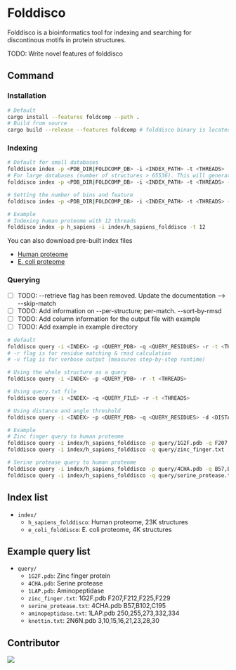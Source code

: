 # Folddisco

Folddisco is a bioinformatics tool for indexing and searching
for discontinous motifs in protein structures.

TODO: Write novel features of folddisco

## Command
### Installation
```bash
# Default
cargo install --features foldcomp --path .
# Build from source
cargo build --release --features foldcomp # folddisco binary is located in target/release/
```

### Indexing
```bash
# Default for small databases
folddisco index -p <PDB_DIR|FOLDCOMP_DB> -i <INDEX_PATH> -t <THREADS> 
# For large databases (number of structures > 65536). This will generate a 8GB fixed-size offset file
folddisco index -p <PDB_DIR|FOLDCOMP_DB> -i <INDEX_PATH> -t <THREADS> -m big

# Setting the number of bins and feature
folddisco index -p <PDB_DIR|FOLDCOMP_DB> -i <INDEX_PATH> -t <THREADS> -d <DISTANCE_BINS> -a <ANGLE_BINS> -y <FEATURE_TYPE>
```

```bash
# Example
# Indexing human proteome with 12 threads
folddisco index -p h_sapiens -i index/h_sapiens_folddisco -t 12
```

You can also download pre-built index files 
- [Human proteome](https://foldcomp.steineggerlab.workers.dev/h_sapiens_folddisco.tar.gz)
- [E. coli proteome](https://foldcomp.steineggerlab.workers.dev/e_coli_folddisco.tar.gz)

### Querying
- [ ] TODO: --retrieve flag has been removed. Update the documentation --> --skip-match
- [ ] TODO: Add information on --per-structure; per-match. --sort-by-rmsd 
- [ ] TODO: Add column information for the output file with example
- [ ] TODO: Add example in example directory
```bash
# default
folddisco query -i <INDEX> -p <QUERY_PDB> -q <QUERY_RESIDUES> -r -t <THREADS>
# -r flag is for residue matching & rmsd calculation
# -v flag is for verbose output (measures step-by-step runtime)

# Using the whole structure as a query
folddisco query -i <INDEX> -p <QUERY_PDB> -r -t <THREADS>

# Using query.txt file
folddisco query -i <INDEX> -q <QUERY_FILE> -r -t <THREADS>

# Using distance and angle threshold
folddisco query -i <INDEX> -p <QUERY_PDB> -q <QUERY_RESIDUES> -d <DISTANCE_THRESHOLD> -a <ANGLE_THRESHOLD> -r -t <THREADS>
```

```bash
# Example
# Zinc finger query to human proteome
folddisco query -i index/h_sapiens_folddisco -p query/1G2F.pdb -q F207,F212,F225,F229 -r -d 0.5 -a 5 -t 12
folddisco query -i index/h_sapiens_folddisco -q query/zinc_finger.txt -r -d 0.5 -a 5 -t 12

# Serine protease query to human proteome
folddisco query -i index/h_sapiens_folddisco -p query/4CHA.pdb -q B57,B102,C195 -r -t 12
folddisco query -i index/h_sapiens_folddisco -q query/serine_protease.txt -r -t 12
```


## Index list
- `index/`
  - `h_sapiens_folddisco`: Human proteome, 23K structures
  - `e_coli_folddisco`: E. coli proteome, 4K structures

## Example query list
- `query/`
  - `1G2F.pdb`: Zinc finger protein
  - `4CHA.pdb`: Serine protease
  - `1LAP.pdb`: Aminopeptidase
  - `zinc_finger.txt`: 1G2F.pdb F207,F212,F225,F229
  - `serine_protease.txt`: 4CHA.pdb B57,B102,C195
  - `aminopeptidase.txt`: 1LAP.pdb 250,255,273,332,334
  - `knottin.txt`: 2N6N.pdb 3,10,15,16,21,23,28,30


## Contributor
<a href="https://github.com/steineggerlab/motifsearch/graphs/contributors">
  <img src="https://contributors-img.firebaseapp.com/image?repo=steineggerlab/folddisco" />
</a>
